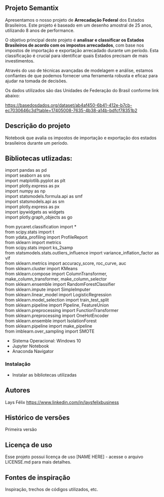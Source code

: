 ## Projeto Semantix

Apresentamos o nosso projeto de **Arrecadação Federal** dos Estados Brasileiros. Este projeto é baseado em um desenho amostral de 25 anos, utilizando 8 anos de performance.

O objetivo principal deste projeto é **analisar e classificar os Estados Brasileiros de acordo com os impostos arrecadados**, com base nos impostos de importação e exportação arrecadado durante um período. Esta classificação é crucial para identificar quais Estados precisam de mais investimentos.

Através do uso de técnicas avançadas de modelagem e análise, estamos confiantes de que podemos fornecer uma ferramenta robusta e eficaz para ajudar na tomada de decisões.

Os dados utilizados são das Unidades de Federação do Brasil conforme link abaixo:

https://basedosdados.org/dataset/ab4af450-6b41-412e-b7cb-ec7030646c3d?table=17405008-7635-4b38-a14b-bdfcf78351b2


## Descrição do projeto

Notebook que avalia os impostos de importação e exportação dos estados brasileiros durante um período. 

## Bibliotecas utlizadas:

import pandas as pd<br>
import seaborn as sns<br>
import matplotlib.pyplot as plt<br>
import plotly.express as px<br>
import numpy as np<br>
import statsmodels.formula.api as smf<br>
import statsmodels.api as sm<br>
import plotly.express as px<br>
import ipywidgets as widgets<br>
import plotly.graph_objects as go<br>

from pycaret.classification import *<br>
from scipy.stats import t<br>
from ydata_profiling import ProfileReport<br>
from sklearn import metrics<br>
from scipy.stats import ks_2samp<br>
from statsmodels.stats.outliers_influence import variance_inflation_factor as vif<br>
from sklearn.metrics import accuracy_score, roc_curve, auc<br>
from sklearn.cluster import KMeans<br>
from sklearn.compose import ColumnTransformer, make_column_transformer, make_column_selector<br>
from sklearn.ensemble import RandomForestClassifier<br>
from sklearn.impute import SimpleImputer<br>
from sklearn.linear_model import LogisticRegression<br>
from sklearn.model_selection import train_test_split<br>
from sklearn.pipeline import Pipeline, FeatureUnion<br>
from sklearn.preprocessing import FunctionTransformer<br>
from sklearn.preprocessing import OneHotEncoder<br>
from sklearn.ensemble import IsolationForest<br>
from sklearn.pipeline import make_pipeline<br>
from imblearn.over_sampling import SMOTE<br>

* Sistema Operacional: Windows 10
* Jupyter Notebook
* Anaconda Navigator

### Instalação

* Instalar as bibliotecas utilizadas


<!-- ## Ajuda

Qualquer ponto importante de problemas ou erros comuns
```
comando para rodar se o programa tiver uma informação de ajuda
```
--> 

## Autores

Lays Félix 
https://www.linkedin.com/in/laysfelixbusiness

## Histórico de versões

Primeira versão

## Licença de uso

Esse projeto possui licença de uso [NAME HERE] - acesse o arquivo LICENSE.md para mais detalhes.

## Fontes de inspiração

Inspiração, trechos de códigos utilizados, etc.
